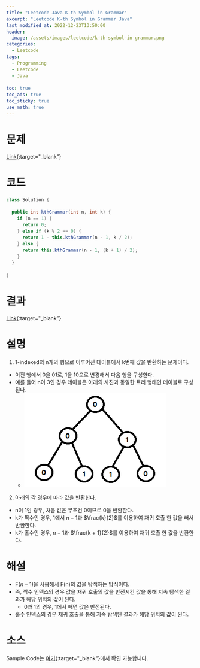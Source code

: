 ```yaml
---
title: "Leetcode Java K-th Symbol in Grammar"
excerpt: "Leetcode K-th Symbol in Grammar Java"
last_modified_at: 2022-12-23T13:50:00
header:
  image: /assets/images/leetcode/k-th-symbol-in-grammar.png
categories:
  - Leetcode
tags:
  - Programming
  - Leetcode
  - Java

toc: true
toc_ads: true
toc_sticky: true
use_math: true
---
```

# 문제
[Link](https://leetcode.com/problems/k-th-symbol-in-grammar){:target="_blank"}

# 코드
```java
class Solution {

  public int kthGrammar(int n, int k) {
    if (n == 1) {
      return 0;
    } else if (k % 2 == 0) {
      return 1 - this.kthGrammar(n - 1, k / 2);
    } else {
      return this.kthGrammar(n - 1, (k + 1) / 2);
    }
  }

}
```

# 결과
[Link](https://leetcode.com/problems/k-th-symbol-in-grammar/submissions/864042701/){:target="_blank"}

# 설명
1. 1-indexed의 n개의 행으로 이루어진 테이블에서 k번째 값을 반환하는 문제이다.
- 이전 행에서 0을 01로, 1을 10으로 변경해서 다음 행을 구성한다.
- 예를 들어 n이 3인 경우 테이블은 아래의 사진과 동일한 트리 형태인 테이블로 구성된다.
  - ![1IndexedTree](../../assets/images/leetcode/description/1-indexed-tree.png)

2. 아래의 각 경우에 따라 값을 반환한다.
- n이 1인 경우, 처음 값은 무조건 0이므로 0을 반환한다.
- k가 짝수인 경우, 1에서 $n - 1$과 $\frac{k}{2}$를 이용하여 재귀 호출 한 값을 빼서 반환한다.
- k가 홀수인 경우, $n - 1$과 $\frac{k + 1}{2}$를 이용하여 재귀 호출 한 값을 반환한다.

# 해설
- F($n - 1$)을 사용해서 F(n)의 값을 탐색하는 방식이다.
- 즉, 짝수 인덱스의 경우 값을 재귀 호출의 값을 반전시킨 값을 통해 지속 탐색한 결과가 해당 위치의 값이 된다.
  - 0과 1의 경우, 1에서 빼면 값은 반전된다.
- 홀수 인덱스의 경우 재귀 호출을 통해 지속 탐색된 결과가 해당 위치의 값이 된다.

# 소스
Sample Code는 [여기](https://github.com/GracefulSoul/leetcode/blob/master/src/main/java/gracefulsoul/problems/KthSymbolInGrammar.java){:target="_blank"}에서 확인 가능합니다.